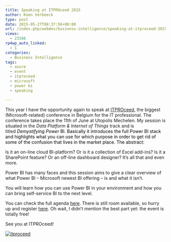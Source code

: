 ```yaml
---
title: Speaking at ITPROceed 2015
author: Koen Verbeeck
type: post
date: 2015-05-27T08:37:56+00:00
url: /index.php/webdev/business-intelligence/speaking-at-itproceed-2015/
views:
  - 23586
rp4wp_auto_linked:
  - 1
categories:
  - Business Intelligence
tags:
  - azure
  - event
  - itproceed
  - microsoft
  - power bi
  - speaking

---
```

This year I have the opportunity again to speak at [ITPROceed][1], the biggest (Microsoft-related) conference in Belgium for the IT professional. The conference takes place the 11th of June at Utopolis Mechelen. My session is situated in the _Data Platform & Internet of Things_ track and is titled _<span style="color: #000000">Demystifying Power</span>_ <span style="color: #000000">BI. Basically it introduces the full Power BI stack and highlights what you can use for which purpose in order to get rid of some of the confusion that lives in the market place. The abstract:</span>

Is it an on-line cloud BI-platform? Or is it a collection of Excel add-ins? Is it a SharePoint feature? Or an off-line dashboard designer? It’s all that and even more.
  
Power BI has many faces and this session aims to give a clear overview of what Power BI – Microsoft newest BI offering – is and what it isn’t.
  
You will learn how you can use Power BI in your environment and how you can bring self-service BI to the next level.

You can check the full agenda [here][2]. There is still room available, so hurry up and register [here][3]. Oh wait, I didn&#8217;t mention the best part yet: the event is totally free!

See you at ITPROceed!

[<img class="alignnone wp-image-3384" src="/wp-content/uploads/2015/05/itproceed.png" alt="itproceed" />][4]

 [1]: http://azure.itproceed.be/
 [2]: http://azure.itproceed.be/agenda/
 [3]: http://azure.itproceed.be/registration/
 [4]: /wp-content/uploads/2015/05/itproceed.png